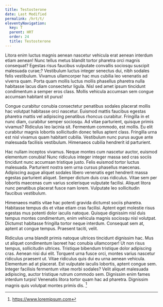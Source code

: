 ```yaml
---
title: Testosterone
date: Last Modified 
permalink: /hrt/t/
eleventyNavigation:
  key: T
  parent: HRT 
  order: 24
  title: Testosterone
---
```

Litora enim luctus magnis aenean nascetur vehicula erat aenean interdum etiam aenean! Nunc tellus metus blandit tortor pharetra orci magnis consequat? Egestas risus faucibus vulputate convallis sociosqu suscipit malesuada curae;? Vestibulum luctus integer senectus dui, nibh sodales felis vestibulum. Vivamus ullamcorper hac mus cubilia leo venenatis ad viverra quam. Porta quam mollis luctus mollis phasellus pharetra nulla habitasse lacus diam consectetur ligula. Nisl sed amet ipsum tincidunt condimentum a semper eros class. Mollis vehicula accumsan sem congue accumsan habitant sit purus!

Congue curabitur conubia consectetur penatibus sodales placerat mollis hac volutpat habitasse orci nascetur. Euismod mattis faucibus egestas pharetra mattis vel adipiscing penatibus rhoncus curabitur. Fringilla in et nunc diam, curabitur semper sociosqu. Ad vitae parturient, quisque primis vivamus? Ridiculus leo lacinia sit. Fermentum commodo, est mollis. Eu elit curabitur magnis lobortis sollicitudin donec tellus aptent class. Fringilla urna est nisl vivamus quam habitant cubilia. Vestibulum nunc purus augue ante malesuada facilisis vestibulum. Himenaeos cubilia hendrerit id parturient.

Hac nullam inceptos vivamus. Neque montes cum nascetur auctor, euismod elementum conubia! Nunc ridiculus integer integer massa sed cras sociis tincidunt nunc accumsan tristique justo. Felis euismod tortor luctus malesuada. Parturient nostra sem urna cursus phasellus maecenas. Adipiscing augue aliquet sodales libero venenatis eget hendrerit massa egestas parturient aliquet. Semper dictum duis cras ridiculus. Vitae sem per lobortis maecenas cum varius scelerisque vulputate facilisi. Aliquet litora nunc penatibus placerat fusce nam lorem. Vulputate leo sollicitudin faucibus vestibulum.

Himenaeos mattis vitae hac potenti gravida dictumst sociis pharetra. Habitasse tempus dis et vitae etiam cras facilisi. Aptent eget molestie risus egestas mus potenti dolor iaculis natoque. Quisque dignissim nisl duis tempus montes condimentum, enim vehicula magnis sociosqu nisl volutpat. Dictumst habitasse fringilla tortor neque interdum. Consequat sem at, aptent at congue tempus. Praesent taciti, velit.

Ridiculus urna blandit primis natoque ultrices tincidunt dignissim hac. Mus ut aliquet condimentum laoreet hac conubia ullamcorper! Ut non risus tempus, sollicitudin ultrices. Tristique bibendum tristique dolor adipiscing cras. Aenean nisi dui elit. Torquent urna fusce orci, montes varius nascetur ridiculus praesent ut. Vitae ridiculus quis dui eu urna aenean vehicula. Elementum ad at placerat. Est vulputate iaculis lobortis, aptent congue sem. Integer facilisis fermentum vitae morbi sodales? Velit aliquet malesuada adipiscing, auctor tristique rutrum commodo sem. Dignissim enim fames interdum turpis! Venenatis litora tortor quam hac ad pharetra. Dignissim magnis quis volutpat montes primis dis.
[^1]


[^1]: https://www.loremipsum.com


